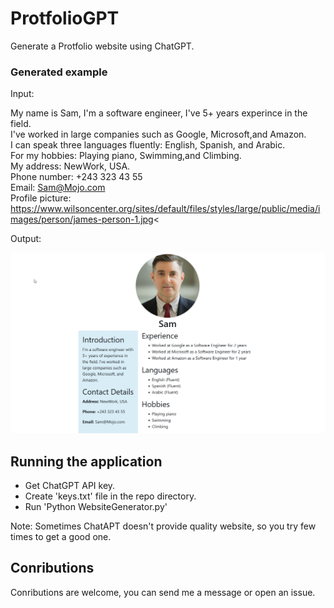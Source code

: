 # ProtfolioGPT

Generate a Protfolio website using ChatGPT.

### Generated example

Input:

My name is Sam, I'm a software engineer, I've 5+ years experince in the field.
\
I've worked in large companies such as Google, Microsoft,and Amazon.
\
I can speak three languages fluently: English, Spanish, and Arabic.
\
For my hobbies: Playing piano, Swimming,and Climbing.
\
My address: NewWork, USA.
\
Phone number: +243 323 43 55
\
Email: Sam@Mojo.com
\
Profile picture: https://www.wilsoncenter.org/sites/default/files/styles/large/public/media/images/person/james-person-1.jpg<

Output:

![Example](./Docs/example.png)

## Running the application

- Get ChatGPT API key.
- Create 'keys.txt' file in the repo directory.
- Run 'Python WebsiteGenerator.py'

Note: Sometimes ChatAPT doesn't provide quality website, so you try few times to get a good one.

## Conributions

Conributions are welcome, you can send me a message or open an issue.
